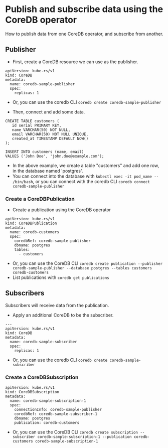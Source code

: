 # Publish and subscribe data using the CoreDB operator

How to publish data from one CoreDB operator, and subscribe from another.

## Publisher

- First, create a CoreDB resource we can use as the publisher.

```
apiVersion: kube.rs/v1
kind: CoreDB
metadata:
  name: coredb-sample-publisher
  spec:
    replicas: 1
```
- Or, you can use the coredb CLI `coredb create coredb-sample-publisher`

- Then, connect and add some data.
```
CREATE TABLE customers (
   id serial PRIMARY KEY,
   name VARCHAR(50) NOT NULL,
   email VARCHAR(50) NOT NULL UNIQUE,
   created_at TIMESTAMP DEFAULT NOW()
);

INSERT INTO customers (name, email)
VALUES ('John Doe', 'john.doe@example.com');
```
- In the above example, we create a table "customers" and add one row, in the database named 'postgres'.
- You can connect into the database with `kubectl exec -it pod_name -- /bin/bash`, or you can connect with the coredb CLI `coredb connect coredb-sample-publisher`

### Create a CoreDBPublication

- Create a publication using the CoreDB operator
```
apiVersion: kube.rs/v1
kind: CoreDBPublication
metadata:
  name: coredb-customers
  spec:
    coredbRef: coredb-sample-publisher
    dbname: postgres
	tables:
      - customers
```
- Or, you can use the CoreDB CLI `coredb create publication --publisher coredb-sample-publisher --database postgres --tables customers coredb-customers`
- List publications with `coredb get publications`

## Subscribers

Subscribers will receive data from the publication.

- Apply an additional CoreDB to be the subscriber.
```
---
apiVersion: kube.rs/v1
kind: CoreDB
metadata:
  name: coredb-sample-subscriber
  spec:
    replicas: 1
```
- Or, you can use the coredb CLI `coredb create coredb-sample-subscriber`


### Create a CoreDBSubscription

```
apiVersion: kube.rs/v1
kind: CoreDBSubscription
metadata:
  name: coredb-sample-subscription-1
  spec:
    connectionInfo: coredb-sample-publisher
    coredbRef: coredb-sample-subscriber-1
    dbname: postgres
    publication: coredb-customers
```
- Or, you can use the CoreDB CLI `coredb create subscription --subscriber coredb-sample-subscription-1 --publication coredb-customers coredb-sample-subscription-1`
